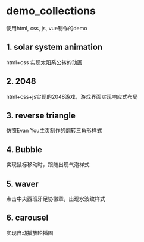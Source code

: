 # demo_collections
使用html, css, js, vue制作的demo


## 1. solar system animation
html+css 实现太阳系公转的动画
## 2. 2048
html+css+js实现的2048游戏，游戏界面实现响应式布局
## 3. reverse triangle
仿照Evan You主页制作的翻转三角形样式
## 4. Bubble
实现鼠标移动时，跟随出现气泡样式
## 5. waver
点击中央西班牙足协徽章，出现水波纹样式
## 6. carousel
实现自动播放轮播图
